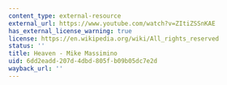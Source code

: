 ```yaml
---
content_type: external-resource
external_url: https://www.youtube.com/watch?v=ZItiZSSnKAE
has_external_license_warning: true
license: https://en.wikipedia.org/wiki/All_rights_reserved
status: ''
title: Heaven - Mike Massimino
uid: 6dd2eadd-207d-4dbd-805f-b09b05dc7e2d
wayback_url: ''
---
```

